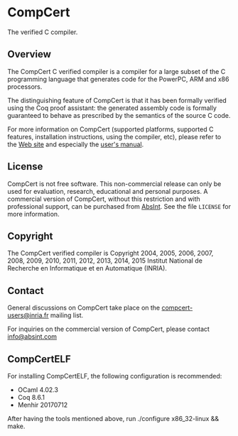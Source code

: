 # CompCert
The verified C compiler.

## Overview
The CompCert C verified compiler is a compiler for a large subset of the
C programming language that generates code for the PowerPC, ARM and x86
processors.

The distinguishing feature of CompCert is that it has been formally
verified using the Coq proof assistant: the generated assembly code is
formally guaranteed to behave as prescribed by the semantics of the
source C code.

For more information on CompCert (supported platforms, supported C
features, installation instructions, using the compiler, etc), please
refer to the [Web site](http://compcert.inria.fr/) and especially
the [user's manual](http://compcert.inria.fr/man/).

## License
CompCert is not free software.  This non-commercial release can only
be used for evaluation, research, educational and personal purposes.
A commercial version of CompCert, without this restriction and with
professional support, can be purchased from
[AbsInt](https://www.absint.com).  See the file `LICENSE` for more
information.

## Copyright
The CompCert verified compiler is Copyright 2004, 2005, 2006, 2007,
2008, 2009, 2010, 2011, 2012, 2013, 2014, 2015 Institut National de
Recherche en Informatique et en Automatique (INRIA).

## Contact
General discussions on CompCert take place on the
[compcert-users@inria.fr](https://sympa.inria.fr/sympa/info/compcert-users)
mailing list.

For inquiries on the commercial version of CompCert, please contact
info@absint.com

## CompCertELF


For installing CompCertELF, the following configuration is recommended:

+ OCaml 4.02.3
+ Coq 8.6.1
+ Menhir 20170712

After having the tools mentioned above, run ./configure x86_32-linux && make.

